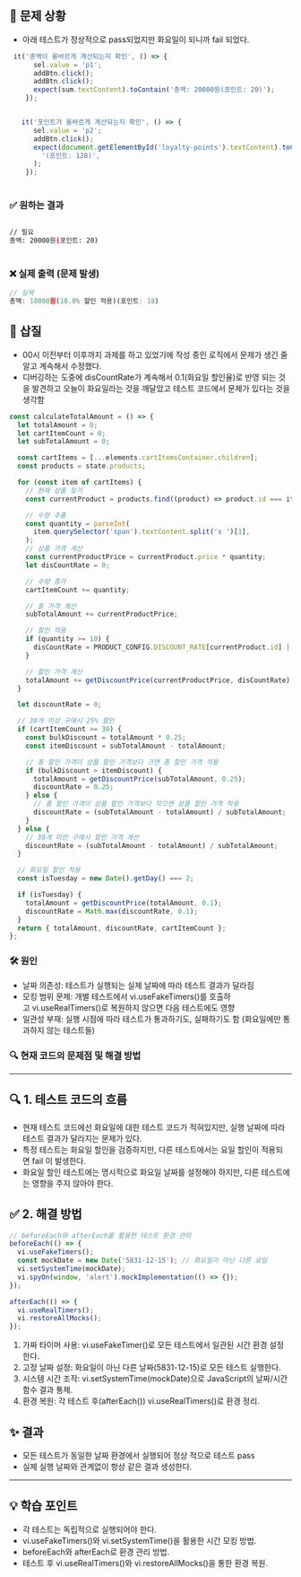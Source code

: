 ## 🚨 문제 상황  
* 아래 테스트가 정상적으로 pass되었지만 화요일이 되니까 fail 되었다.  
```javascript  
 it('총액이 올바르게 계산되는지 확인', () => {
      sel.value = 'p1';
      addBtn.click();
      addBtn.click();
      expect(sum.textContent).toContain('총액: 20000원(포인트: 20)');
    });


   it('포인트가 올바르게 계산되는지 확인', () => {
      sel.value = 'p2';
      addBtn.click();
      expect(document.getElementById('loyalty-points').textContent).toContain(
        '(포인트: 128)',
      );
    });
  
```  
  
### ✅ 원하는 결과  
```bash  

// 필요 
총액: 20000원(포인트: 20)
  
```  
  
### ❌ 실제 출력 (문제 발생)  
```javascript  
// 실제
총액: 18000원(10.0% 할인 적용)(포인트: 18)  
```  
## 🥄 삽질  
* 00시 이전부터 이후까지 과제를 하고 있었기에 작성 중인 로직에서 문제가 생긴 줄 알고 계속해서 수정했다.  
* 디버깅하는 도중에 disCountRate가 계속해서 0.1(화요일 할인율)로 반영 되는 것을 발견하고 오늘이 화요일라는 것을 깨달았고 테스트 코드에서 문제가 있다는 것을 생각함  
```javascript  
const calculateTotalAmount = () => {
  let totalAmount = 0;
  let cartItemCount = 0;
  let subTotalAmount = 0;

  const cartItems = [...elements.cartItemsContainer.children];
  const products = state.products;

  for (const item of cartItems) {
    // 현재 상품 찾기
    const currentProduct = products.find((product) => product.id === item.id);

    // 수량 추출
    const quantity = parseInt(
      item.querySelector('span').textContent.split('x ')[1],
    );
    // 상품 가격 계산
    const currentProductPrice = currentProduct.price * quantity;
    let disCountRate = 0;

    // 수량 증가
    cartItemCount += quantity;

    // 총 가격 계산
    subTotalAmount += currentProductPrice;

    // 할인 적용
    if (quantity >= 10) {
      disCountRate = PRODUCT_CONFIG.DISCOUNT_RATE[currentProduct.id] || 0;
    }

    // 할인 가격 계산
    totalAmount += getDiscountPrice(currentProductPrice, disCountRate);
  }

  let discountRate = 0;

  // 30개 이상 구매시 25% 할인
  if (cartItemCount >= 30) {
    const bulkDiscount = totalAmount * 0.25;
    const itemDiscount = subTotalAmount - totalAmount;

    // 총 할인 가격이 상품 할인 가격보다 크면 총 할인 가격 적용
    if (bulkDiscount > itemDiscount) {
      totalAmount = getDiscountPrice(subTotalAmount, 0.25);
      discountRate = 0.25;
    } else {
      // 총 할인 가격이 상품 할인 가격보다 작으면 상품 할인 가격 적용
      discountRate = (subTotalAmount - totalAmount) / subTotalAmount;
    }
  } else {
    // 30개 미만 구매시 할인 가격 계산
    discountRate = (subTotalAmount - totalAmount) / subTotalAmount;
  }

  // 화요일 할인 적용
  const isTuesday = new Date().getDay() === 2;

  if (isTuesday) {
    totalAmount = getDiscountPrice(totalAmount, 0.1);
    discountRate = Math.max(discountRate, 0.1);
  }
  return { totalAmount, discountRate, cartItemCount };
};  
```  
  
  
### 🛠 원인  
* 날짜 의존성: 테스트가 실행되는 실제 날짜에 따라 테스트 결과가 달라짐  
* 모킹 범위 문제: 개별 테스트에서 vi.useFakeTimers()를 호출하고 vi.useRealTimers()로 복원하지 않으면 다음 테스트에도 영향  
* 일관성 부재: 실행 시점에 따라 테스트가 통과하기도, 실패하기도 함 (화요일에만 통과하지 않는 테스트들)  
  
### 🔍 현재 코드의 문제점 및 해결 방법  
---  
## 🔍 1. 테스트 코드의 흐름  
* 현재 테스트 코드에선 화요일에 대한 테스트 코드가 적혀있지만, 실행 날짜에 따라 테스트 결과가 달라지는 문제가 있다.  
* 특정 테스트는 화요일 할인을 검증하지만, 다른 테스트에서는 요일 할인이 적용되면 fail 이 발생한다.  
* 화요일 할인 테스트에는 명시적으로 화요일 날짜를 설정해야 하지만, 다른 테스트에는 영향을 주지 않아야 한다.  
  
## ✅ 2. 해결 방법  
```javascript  
// beforeEach와 afterEach를 활용한 테스트 환경 관리
beforeEach(() => {
  vi.useFakeTimers();
  const mockDate = new Date('5831-12-15'); // 화요일이 아닌 다른 요일
  vi.setSystemTime(mockDate);
  vi.spyOn(window, 'alert').mockImplementation(() => {});
});

afterEach(() => {
  vi.useRealTimers();
  vi.restoreAllMocks();
});  
```  
1. 가짜 타이머 사용: vi.useFakeTimer()로 모든 테스트에서 일관된 시간 환경 설정 한다.  
1. 고정 날짜 설정: 화요일이 아닌 다른 날짜(5831-12-15)로 모든 테스트 실행한다.  
1. 시스템 시간 조작: vi.setSystemTime(mockDate)으로 JavaScript의 날짜/시간 함수 결과 통제.  
1. 환경 복원: 각 테스트 후(afterEach()) vi.useRealTimers()로 환경 정리.  
  
## ✨ 결과  
* 모든 테스트가 동일한 날짜 환경에서 실행되어 정상 적으로 테스트 pass  
* 실제 실행 날짜와 관계없이 항상 같은 결과 생성한다.  
---  
## 💡 학습 포인트  
* 각 테스트는 독립적으로 실행되어야 한다.  
* vi.useFakeTimers()와 vi.setSystemTime()을 활용한 시간 모킹 방법.  
* beforeEach와 afterEach로 환경 관리 방법.  
* 테스트 후 vi.useRealTimers()와 vi.restoreAllMocks()을 통한 환경 복원.  

